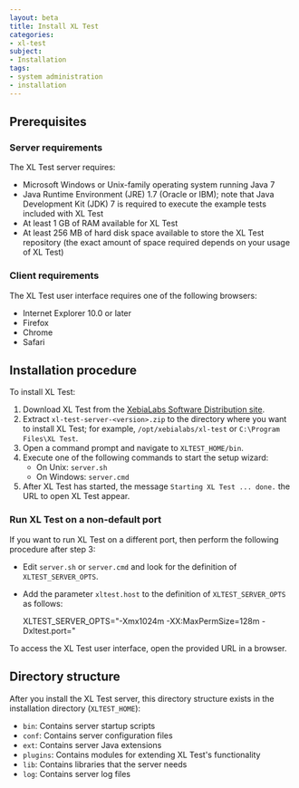 ```yaml
---
layout: beta
title: Install XL Test
categories:
- xl-test
subject:
- Installation
tags:
- system administration
- installation
---
```


## Prerequisites

### Server requirements

The XL Test server requires:

* Microsoft Windows or Unix-family operating system running Java 7
* Java Runtime Environment (JRE) 1.7 (Oracle or IBM); note that Java Development Kit (JDK) 7 is required to execute the example tests included with XL Test
* At least 1 GB of RAM available for XL Test
* At least 256 MB of hard disk space available to store the XL Test repository (the exact amount of space required depends on your usage of XL Test)

### Client requirements

The XL Test user interface requires one of the following browsers:

* Internet Explorer 10.0 or later
* Firefox
* Chrome
* Safari

## Installation procedure

To install XL Test:

1. Download XL Test from the [XebiaLabs Software Distribution site](https://dist.xebialabs.com).
2. Extract `xl-test-server-<version>.zip` to the directory where you want to install XL Test; for example, `/opt/xebialabs/xl-test` or `C:\Program Files\XL Test`.
3. Open a command prompt and navigate to `XLTEST_HOME/bin`.
4. Execute one of the following commands to start the setup wizard:
      * On Unix: `server.sh`
      * On Windows: `server.cmd`
5. After XL Test has started, the message `Starting XL Test ... done.` the URL to open XL Test appear.

### Run XL Test on a non-default port

If you want to run XL Test on a different port, then perform the following procedure after step 3: 

* Edit `server.sh` or `server.cmd` and look for the definition of `XLTEST_SERVER_OPTS`.
* Add the parameter `xltest.host` to the definition of `XLTEST_SERVER_OPTS` as follows:

    XLTEST_SERVER_OPTS="-Xmx1024m -XX:MaxPermSize=128m -Dxltest.port=<port number>"

To access the XL Test user interface, open the provided URL in a browser.

## Directory structure

After you install the XL Test server, this directory structure exists in the installation directory (`XLTEST_HOME`):

* `bin`: Contains server startup scripts
* `conf`: Contains server configuration files 
* `ext`: Contains server Java extensions
* `plugins`: Contains modules for extending XL Test's functionality
* `lib`: Contains libraries that the server needs
* `log`: Contains server log files
